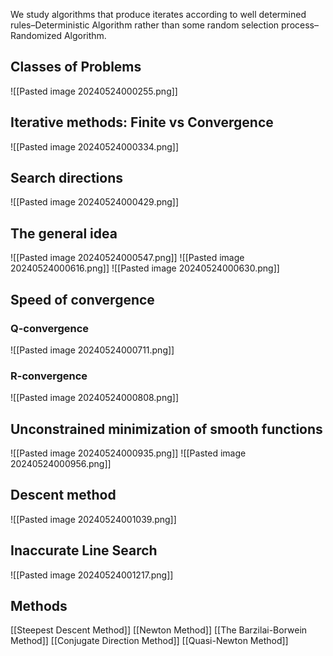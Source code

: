 We study algorithms that produce iterates according to well determined rules–Deterministic Algorithm rather than some random selection process–Randomized Algorithm.
## Classes of Problems
![[Pasted image 20240524000255.png]]
## Iterative methods: Finite vs Convergence
![[Pasted image 20240524000334.png]]
## Search directions
![[Pasted image 20240524000429.png]]
## The general idea
![[Pasted image 20240524000547.png]]
![[Pasted image 20240524000616.png]]
![[Pasted image 20240524000630.png]]
## Speed of convergence
### Q-convergence
![[Pasted image 20240524000711.png]]
### R-convergence
![[Pasted image 20240524000808.png]]
## Unconstrained minimization of smooth functions
![[Pasted image 20240524000935.png]]
![[Pasted image 20240524000956.png]]
## Descent method
![[Pasted image 20240524001039.png]]
## Inaccurate Line Search
![[Pasted image 20240524001217.png]]
## Methods
[[Steepest Descent Method]]
[[Newton Method]]
[[The Barzilai-Borwein Method]]
[[Conjugate Direction Method]]
[[Quasi-Newton Method]]
